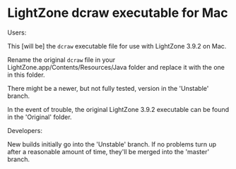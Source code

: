 # LightZone dcraw executable for Mac

Users:

This [will be] the `dcraw` executable file for use with
LightZone 3.9.2 on Mac.

Rename the original `dcraw` file in your
LightZone.app/Contents/Resources/Java folder
and replace it with the one in this folder.

There might be a newer, but not fully tested, version in the 'Unstable' branch.

In the event of trouble,
the original LightZone 3.9.2 executable can be found in the 'Original' folder.

Developers:

New builds initially go into the 'Unstable' branch.
If no problems turn up after a reasonable amount of time,
they'll be merged into the 'master' branch.
